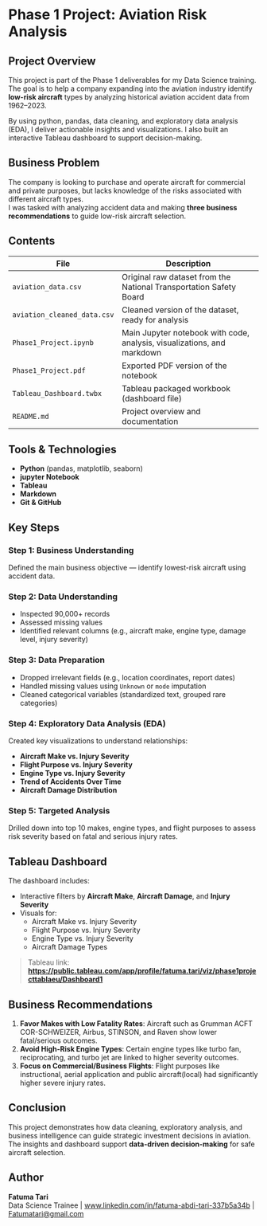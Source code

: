 # Phase 1 Project: Aviation Risk Analysis

## Project Overview

This project is part of the Phase 1 deliverables for my Data Science training.  
The goal is to help a company expanding into the aviation industry identify **low-risk aircraft** types by analyzing historical aviation accident data from 1962–2023.

By using python, pandas, data cleaning, and exploratory data analysis (EDA), I deliver actionable insights and visualizations. I also built an interactive Tableau dashboard to support decision-making.


##  Business Problem

The company is looking to purchase and operate aircraft for commercial and private purposes, but lacks knowledge of the risks associated with different aircraft types.  
I was tasked with analyzing accident data and making **three business recommendations** to guide low-risk aircraft selection.


## Contents

| File | Description |
|------|-------------|
| `aviation_data.csv` | Original raw dataset from the National Transportation Safety Board |
| `aviation_cleaned_data.csv` | Cleaned version of the dataset, ready for analysis |
| `Phase1_Project.ipynb` | Main Jupyter notebook with code, analysis, visualizations, and markdown |
| `Phase1_Project.pdf` | Exported PDF version of the notebook |
| `Tableau_Dashboard.twbx` | Tableau packaged workbook (dashboard file) |
| `README.md` | Project overview and documentation |


## Tools & Technologies

- **Python** (pandas, matplotlib, seaborn)
- **jupyter Notebook**
- **Tableau**
- **Markdown**
- **Git & GitHub**


## Key Steps

### Step 1: Business Understanding
Defined the main business objective — identify lowest-risk aircraft using accident data.

### Step 2: Data Understanding
- Inspected 90,000+ records
- Assessed missing values
- Identified relevant columns (e.g., aircraft make, engine type, damage level, injury severity)

### Step 3: Data Preparation
- Dropped irrelevant fields (e.g., location coordinates, report dates)
- Handled missing values using `Unknown` or `mode` imputation
- Cleaned categorical variables (standardized text, grouped rare categories)

### Step 4: Exploratory Data Analysis (EDA)
Created key visualizations to understand relationships:
- **Aircraft Make vs. Injury Severity**
- **Flight Purpose vs. Injury Severity**
- **Engine Type vs. Injury Severity**
- **Trend of Accidents Over Time**
- **Aircraft Damage Distribution**

### Step 5: Targeted Analysis
Drilled down into top 10 makes, engine types, and flight purposes to assess risk severity based on fatal and serious injury rates.


## Tableau Dashboard

The dashboard includes:
- Interactive filters by **Aircraft Make**, **Aircraft Damage**, and **Injury Severity**
- Visuals for:
  - Aircraft Make vs. Injury Severity
  - Flight Purpose vs. Injury Severity
  - Engine Type vs. Injury Severity
  - Aircraft Damage Types

> Tableau link: **https://public.tableau.com/app/profile/fatuma.tari/viz/phase1projecttablaeu/Dashboard1**


## Business Recommendations

1. **Favor Makes with Low Fatality Rates**: Aircraft such as Grumman ACFT COR-SCHWEIZER, Airbus, STINSON, and Raven show lower fatal/serious outcomes.
2. **Avoid High-Risk Engine Types**: Certain engine types like turbo fan, reciprocating, and turbo jet are linked to higher severity outcomes.
3. **Focus on Commercial/Business Flights**: Flight purposes like instructional, aerial application and public aircraft(local) had significantly higher severe injury rates.


## Conclusion

This project demonstrates how data cleaning, exploratory analysis, and business intelligence can guide strategic investment decisions in aviation.  
The insights and dashboard support **data-driven decision-making** for safe aircraft selection.


## Author

**Fatuma Tari**  
Data Science Trainee | www.linkedin.com/in/fatuma-abdi-tari-337b5a34b | Fatumatari@gmail.com

